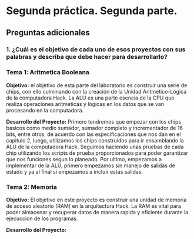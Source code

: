 # Segunda práctica. Segunda parte.


## Preguntas adicionales

### 1. ¿Cuál es el objetivo de cada uno de esos proyectos con sus palabras y describa que debe hacer para desarrollarlo?

### Tema 1: Aritmetica Booleana

**Objetivo:**
el objetivo de esta parte del laboratorio es construir una serie de chips, con ello culminando con la creación de la Unidad Aritmetico-Lógica de la computadora Hack. La ALU es una parte esencia de la CPU que realiza operaciones aritmeticas y lógicas en los datos que se van procesando en la computadora.

**Desarrollo del Proyecto:**
Primero tendremos que empezar con los chips basicos como medio sumador, sumador completo y incrementador de 16 bits, entre otros, de acuerdo con las especificaciones que nos dan en el capitulo 2, luego, utilizamos los chips construidos para ir ensamblando la ALU de la computadora Hack. Seguimos haciendo unas pruebas de cada chip utilizando los scripts de prueba proporcionados para poder garantizar que nos funciones segun lo planeado. Por ultimo, empezamos a implementar de la ALU, primero empezamos sin manejo de salidas de estado y ya al final si empezamos a incluir estas salidas.

### Tema 2: Memoria

**Objetivo:** El objetivo en este proyecto es construir una unidad de memoria de acceso aleatorio (RAM) en la arquitectura Hack. La RAM es vital para poder almacenar y recuperar datos de manera rapida y eficiente durante la ejecuccion de los programas.

**Desarrollo del Proyecto:**





